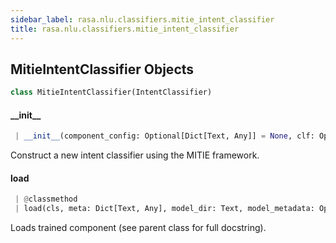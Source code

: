 ```yaml
---
sidebar_label: rasa.nlu.classifiers.mitie_intent_classifier
title: rasa.nlu.classifiers.mitie_intent_classifier
---
```

## MitieIntentClassifier Objects

```python
class MitieIntentClassifier(IntentClassifier)
```

#### \_\_init\_\_

```python
 | __init__(component_config: Optional[Dict[Text, Any]] = None, clf: Optional["mitie.text_categorizer"] = None) -> None
```

Construct a new intent classifier using the MITIE framework.

#### load

```python
 | @classmethod
 | load(cls, meta: Dict[Text, Any], model_dir: Text, model_metadata: Optional[Metadata] = None, cached_component: Optional["MitieIntentClassifier"] = None, **kwargs: Any, ,) -> "MitieIntentClassifier"
```

Loads trained component (see parent class for full docstring).

